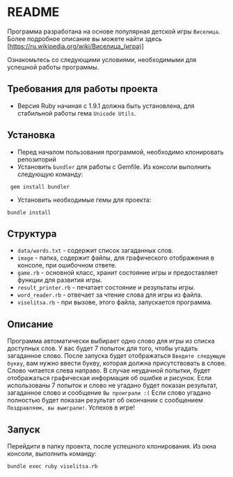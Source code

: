 # README

Программа разработана на основе популярная детской игры `Виселица`.  
Более подробное описание вы можете найти здесь [https://ru.wikipedia.org/wiki/Виселица_(игра)]

Ознакомьтесь со следующими условиями, необходимыми для успешной работы программы.

## Требования для работы проекта 
* Версия Ruby начиная с 1.9.1 должна быть установлена, для стабильной работы гема `Unicode Utils`.

## Установка
 * Перед началом пользования программой, необходимо клонировать репозиторий
 * Установить `bundler` для работы с Gemfile. Из консоли выполнить следующую команду:
````
 gem install bundler
````
 * Установить необходимые гемы для проекта:
````
bundle install
````
## Структура
 * `data/words.txt` - содержит список загаданных слов.  
 * `image` - папка, содержит файлы, для графического отображения в консоле, при ошибочном ответе.
 * `game.rb` - основной класс, хранит состояние игры и предоставляет функции для развития игры.
 * `result_printer.rb` - печатает состояние и результаты игры.
 * `word_reader.rb` - отвечает за чтение слова для игры из файла.
 * `viselitsa.rb` - при вызове, этого файла, запускается программа.

## Описание
Программа автоматически выбирает одно слово для игры из списка доступных слов. 
У вас будет 7 попыток для того, чтобы угадать загаданное слово. После запуска будет отображаться
`Введите следующую букву`, вам нужно ввести букву, которая должна присутствовать в слове. Слово читается 
слева направо. В случае неудачной попытки, будет отображаться графическая информация об ошибке и рисунок.
Если использованы 7 попыток и слово не угадано будет показан результат, загаданное слово и сообщение
`Вы проиграли :(`
Если слово угадано полностью будет показан результат об окончании с сообщением `Поздравляем, вы выиграли!`.
Успехов в игре! 

## Запуск
Перейдити в папку проекта, после успешного клонирования.
Из окна консоли, выполнить команду:
````
bundle exec ruby viselitsa.rb
````


